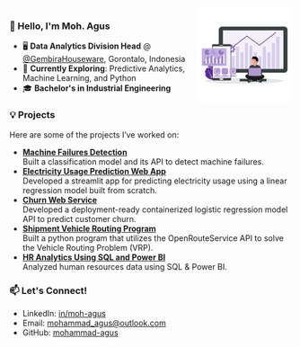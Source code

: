 <img src="https://raw.githubusercontent.com/mohammad-agus/mohammad-agus/refs/heads/main/images/pic.png" alt="analytics ilustration" min-width="400px" max-width="170px" width="170px" align="right">

### 👋 Hello, I'm Moh. Agus  
- 🖥️ **Data Analytics Division Head** @ [@GembiraHouseware](https://gembirahouseware.com/gembira/), Gorontalo, Indonesia  
- 🧿 **Currently Exploring**: Predictive Analytics, Machine Learning, and Python
- 🎓 **Bachelor's in Industrial Engineering**

### 💡 **Projects**  
Here are some of the projects I’ve worked on:  
- **[Machine Failures Detection](https://github.com/mohammad-agus/machine-failures-detection)**  
Built a classification model and its API to detect machine failures.
- **[Electricity Usage Prediction Web App](https://github.com/mohammad-agus/electricity-usage-prediction-web-app)**  
Developed a streamlit app for predicting electricity usage using a linear regression model built from scratch.   
- **[Churn Web Service](https://github.com/mohammad-agus/churn-web-service)**  
Developed a deployment-ready containerized logistic regression model API to predict customer churn.
- **[Shipment Vehicle Routing Program](https://github.com/mohammad-agus/shipment-vehicle-routing-program)**  
Built a python program that utilizes the OpenRouteService API to solve the Vehicle Routing Problem (VRP).
- **[HR Analytics Using SQL and Power BI](https://github.com/mohammad-agus/hr-analytics-using-sql-and-powerbi)**  
Analyzed human resources data using SQL & Power BI.


### 📫 **Let's Connect!**  
- LinkedIn: [in/moh-agus](https://www.linkedin.com/in/moh-agus/)
- Email: mohammad_agus@outlook.com
- GitHub: [mohammad-agus](https://github.com/mohammad-agus)  

